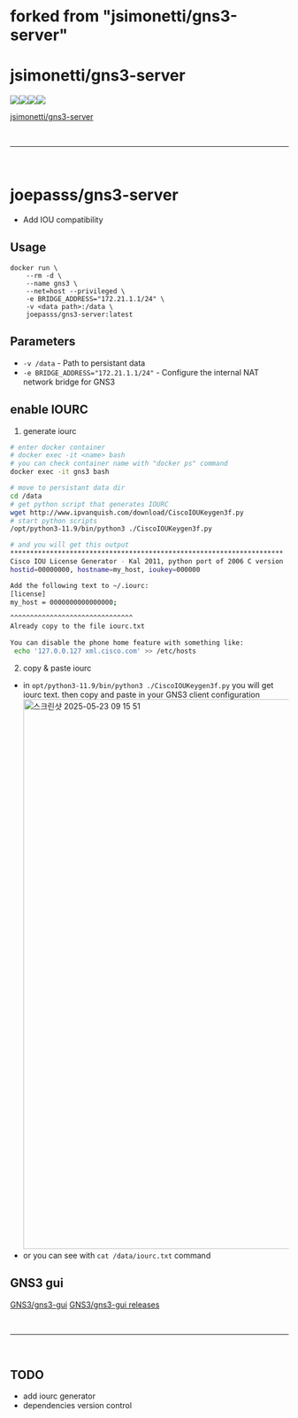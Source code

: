 # forked from "jsimonetti/gns3-server"
# jsimonetti/gns3-server
[![](https://images.microbadger.com/badges/version/jsimonetti/gns3-server.svg)](https://microbadger.com/images/jsimonetti/gns3-server "Get your own version badge on microbadger.com")[![](https://images.microbadger.com/badges/image/jsimonetti/gns3-server.svg)](https://microbadger.com/images/jsimonetti/gns3-server "Get your own image badge on microbadger.com")[![](https://img.shields.io/docker/pulls/jsimonetti/gns3-server.svg)]()[![](https://img.shields.io/docker/stars/jsimonetti/gns3-server.svg)]()

[jsimonetti/gns3-server](https://github.com/jsimonetti/docker-gns3-server)

<br/>

---

<br/>

# joepasss/gns3-server

* Add IOU compatibility

## Usage

```
docker run \
    --rm -d \
    --name gns3 \
    --net=host --privileged \
    -e BRIDGE_ADDRESS="172.21.1.1/24" \
    -v <data path>:/data \
    joepasss/gns3-server:latest
```

## Parameters

* `-v /data` - Path to persistant data
* `-e BRIDGE_ADDRESS="172.21.1.1/24"` - Configure the internal NAT network bridge for GNS3

## enable IOURC
1. generate iourc
``` bash
# enter docker container
# docker exec -it <name> bash
# you can check container name with "docker ps" command
docker exec -it gns3 bash

# move to persistant data dir
cd /data
# get python script that generates IOURC
wget http://www.ipvanquish.com/download/CiscoIOUKeygen3f.py
# start python scripts
/opt/python3-11.9/bin/python3 ./CiscoIOUKeygen3f.py

# and you will get this output
*********************************************************************
Cisco IOU License Generator - Kal 2011, python port of 2006 C version
hostid=00000000, hostname=my_host, ioukey=000000

Add the following text to ~/.iourc:
[license]
my_host = 0000000000000000;

^^^^^^^^^^^^^^^^^^^^^^^^^^^^^^^
Already copy to the file iourc.txt
 
You can disable the phone home feature with something like:
 echo '127.0.0.127 xml.cisco.com' >> /etc/hosts
```

2. copy & paste iourc
* in `opt/python3-11.9/bin/python3 ./CiscoIOUKeygen3f.py` you will get iourc text. then copy and paste in your GNS3 client configuration
    <img width="993" alt="스크린샷 2025-05-23 09 15 51" src="https://github.com/user-attachments/assets/40458cda-7082-4eb6-8ea7-3c9eaf80ac5a" />
* or you can see with `cat /data/iourc.txt` command

## GNS3 gui
[GNS3/gns3-gui](https://github.com/GNS3/gns3-gui)
[GNS3/gns3-gui releases](https://github.com/GNS3/gns3-gui/releases)

<br/>

---

<br />

## TODO
* add iourc generator
* dependencies version control

